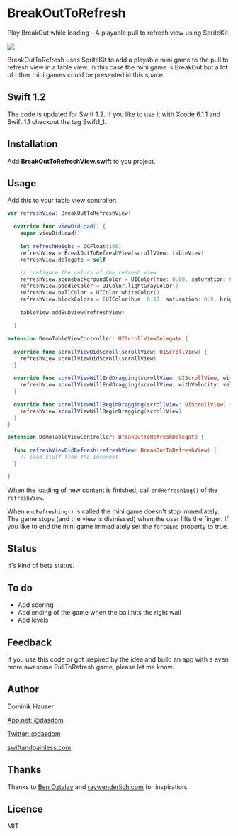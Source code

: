 # BreakOutToRefresh
Play BreakOut while loading - A playable pull to refresh view using SpriteKit

![](https://raw.githubusercontent.com/dasdom/BreakOutToRefresh/master/PullToRefreshDemo/what.gif)

BreakOutToRefresh uses SpriteKit to add a playable mini game to the pull to refresh view in a table view. In this case the mini game is BreakOut but a lot of other mini games could be presented in this space.

## Swift 1.2

The code is updated for Swift 1.2. If you like to use it with Xcode 6.1.1 and Swift 1.1 checkout the tag Swift1_1.

## Installation

Add **BreakOutToRefreshView.swift** to you project.

## Usage

Add this to your table view controller:
```swift
var refreshView: BreakOutToRefreshView!
  
  override func viewDidLoad() {
    super.viewDidLoad()
    
    let refreshHeight = CGFloat(100)
    refreshView = BreakOutToRefreshView(scrollView: tableView)
    refreshView.delegate = self
    
    // configure the colors of the refresh view
    refreshView.scenebackgroundColor = UIColor(hue: 0.68, saturation: 0.9, brightness: 0.3, alpha: 1.0)
    refreshView.paddleColor = UIColor.lightGrayColor()
    refreshView.ballColor = UIColor.whiteColor()
    refreshView.blockColors = [UIColor(hue: 0.17, saturation: 0.9, brightness: 1.0, alpha: 1.0), UIColor(hue: 0.17, saturation: 0.7, brightness: 1.0, alpha: 1.0), UIColor(hue: 0.17, saturation: 0.5, brightness: 1.0, alpha: 1.0)]
    
    tableView.addSubview(refreshView)
    
  }
  
extension DemoTableViewController: UIScrollViewDelegate {
 
  override func scrollViewDidScroll(scrollView: UIScrollView) {
    refreshView.scrollViewDidScroll(scrollView)
  }
  
  override func scrollViewWillEndDragging(scrollView: UIScrollView, withVelocity velocity: CGPoint, targetContentOffset: UnsafeMutablePointer<CGPoint>) {
    refreshView.scrollViewWillEndDragging(scrollView, withVelocity: velocity, targetContentOffset: targetContentOffset)
  }
  
  override func scrollViewWillBeginDragging(scrollView: UIScrollView) {
    refreshView.scrollViewWillBeginDragging(scrollView)
  }
}

extension DemoTableViewController: BreakOutToRefreshDelegate {
  
  func refreshViewDidRefresh(refreshView: BreakOutToRefreshView) {
    // load stuff from the internet
  }

}
```

When the loading of new content is finished, call `endRefreshing()` of the `refreshView`.

When `endRefreshing()` is called the mini game doesn't stop immediately. The game stops (and the view is dismissed) when the user lifts the finger. If you like to end the mini game immediately set the `forceEnd` property to true.

## Status

It's kind of beta status.

## To do

- Add scoring
- Add ending of the game when the ball hits the right wall
- Add levels

## Feedback

If you use this code or got inspired by the idea and build an app with a even more awesome PullToRefresh game, please let me know.

## Author

Dominik Hauser

[App.net: @dasdom](https://alpha.app.net/dasdom)

[Twitter: @dasdom](https://twitter.com/dasdom)

[swiftandpainless.com](http://swiftandpainless.com)

## Thanks

Thanks to [Ben Oztalay](https://github.com/boztalay/BOZPongRefreshControl) and [raywenderlich.com](http://www.raywenderlich.com) for inspiration.

## Licence

MIT
